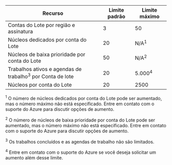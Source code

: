 | **Recurso** | **Limite padrão** | **Limite máximo** |
| --- | --- | --- |
| Contas do Lote por região e assinatura | 3 |50 |
| Núcleos dedicados por conta do Lote | 20 | N/A<sup>1</sup> |
| Núcleos de baixa prioridade por conta do Lote | 50 | N/A<sup>2</sup> |
| Trabalhos ativos e agendas de trabalho<sup>3</sup> por Conta de lote | 20 | 5.000<sup>4</sup> |
| Núcleos por conta do Lote | 20 | 2500 |

<sup>1</sup> O número de núcleos dedicados por conta do Lote pode ser aumentado, mas o número máximo não está especificado. Entre em contato com o suporte do Azure para discutir opções de aumento.

<sup>2</sup> O número de núcleos de baixa prioridade por conta do Lote pode ser aumentado, mas o número máximo não está especificado. Entre em contato com o suporte do Azure para discutir opções de aumento.

<sup>3</sup> Os trabalhos concluídos e as agendas de trabalho não são limitados.

<sup>4</sup> Entre em contato com o suporte do Azure se você deseja solicitar um aumento além desse limite.
